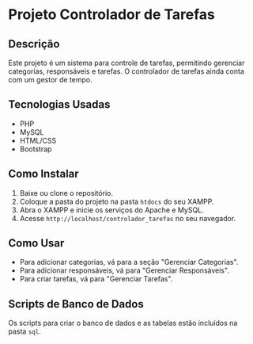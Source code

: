 # Projeto Controlador de Tarefas

## Descrição
Este projeto é um sistema para controle de tarefas, permitindo gerenciar categorias, responsáveis e tarefas.
O controlador de tarefas ainda conta com um gestor de tempo.

## Tecnologias Usadas
- PHP
- MySQL
- HTML/CSS
- Bootstrap

## Como Instalar
1. Baixe ou clone o repositório.
2. Coloque a pasta do projeto na pasta `htdocs` do seu XAMPP.
3. Abra o XAMPP e inicie os serviços do Apache e MySQL.
4. Acesse `http://localhost/controlador_tarefas` no seu navegador.

## Como Usar
- Para adicionar categorias, vá para a seção "Gerenciar Categorias".
- Para adicionar responsáveis, vá para "Gerenciar Responsáveis".
- Para criar tarefas, vá para "Gerenciar Tarefas".

## Scripts de Banco de Dados
Os scripts para criar o banco de dados e as tabelas estão incluídos na pasta `sql`.

